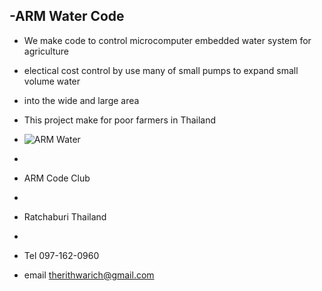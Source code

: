 -ARM Water Code 
- 
- We make code to control microcomputer embedded water system for agriculture
- electical cost control by use many of small pumps to expand small volume water 
- into the wide and large area 

- This project make for poor farmers in Thailand
- ![ARM Water](http://www.thaipackagetour.com/imgs/travel/big/Travel_20110425114005.jpg "Poor farm in Thailand")
-
- ARM Code Club
-
- Ratchaburi Thailand
-
- Tel 097-162-0960
- email therithwarich@gmail.com

